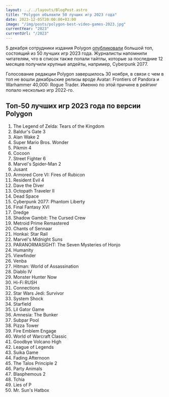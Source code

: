 ```yaml
---
layout: ../../layouts/BlogPost.astro
title: "Polygon объявили 50 лучших игр 2023 года"
date: 2023-12-05T20:00:00+03:00
image: "/img/posts/polygon-best-video-games-2023.jpg"
currentYear: "2023"
currentUrl: "/2023"
---
```


5 декабря сотрудники издания Polygon [опубликовали](https://www.polygon.com/23648669/best-video-games-2023) большой топ, состоящий из 50 лучших игр 2023 года. Журналисты напомнили читателям, что в список также попали тайтлы, которые за последние 12 месяцев получили крупные апдейты, например, Cyberpunk 2077.

Голосование редакции Polygon завершилось 30 ноября, в связи с чем в топ не вошли декабрьские релизы вроде Avatar: Frontiers of Pandora и Warhammer 40,000: Rogue Trader. Именно по этой причине в рейтинг попало несколько игр 2022-го.

## Топ-50 лучших игр 2023 года по версии Polygon

1.  The Legend of Zelda: Tears of the Kingdom
2.  Baldur's Gate 3
3.  Alan Wake 2
4.  Super Mario Bros. Wonder
5.  Pikmin 4
6.  Cocoon
7.  Street Fighter 6
8.  Marvel's Spider-Man 2
9.  Jusant
10.  Armored Core VI: Fires of Rubicon
11.  Resident Evil 4
12.  Dave the Diver
13.  Octopath Traveler II
14.  Dead Space
15.  Cyberpunk 2077: Phantom Liberty
16.  Final Fantasy XVI
17.  Dredge
18.  Shadow Gambit: The Cursed Crew
19.  Metroid Prime Remastered
20.  Chants of Sennaar
21.  Honkai: Star Rail
22.  Marvel's Midnight Suns
23.  PARANORMASIGHT: The Seven Mysteries of Honjo  
24.  Humanity
25.  Viewfinder
26.  Venba
27.  Hitman: World of Assassination  
28.  Diablo IV
29.  Monster Hunter Now
30.  Hi-Fi RUSH
31.  Connections
32.  Star Wars Jedi: Survivor
33.  System Shock
34.  Starfield
35.  Lil Gator Game
36.  Amnesia: The Bunker
37.  Subpar Pool
38.  Pizza Tower
39.  Fire Emblem Engage
40.  World of Warcraft Classic
41.  Goodbye Volcano High
42.  League of Legends
43.  Suika Game
44.  Fading Afternoon
45.  The Talos Principle 2
46.  Party Animals
47.  Blasphemous 2
48.  Tchia
49.  Lies of P
50.  Mr. Sun's Hatbox